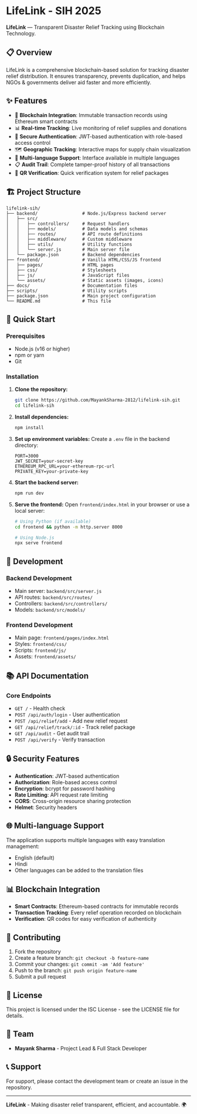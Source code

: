 # LifeLink - SIH 2025

**LifeLink** — Transparent Disaster Relief Tracking using Blockchain Technology.

## 📋 Overview

LifeLink is a comprehensive blockchain-based solution for tracking disaster relief distribution. It ensures transparency, prevents duplication, and helps NGOs & governments deliver aid faster and more efficiently.

## ✨ Features

- 🔗 **Blockchain Integration**: Immutable transaction records using Ethereum smart contracts
- 📊 **Real-time Tracking**: Live monitoring of relief supplies and donations
- 🔐 **Secure Authentication**: JWT-based authentication with role-based access control
- 🗺️ **Geographic Tracking**: Interactive maps for supply chain visualization
- 📱 **Multi-language Support**: Interface available in multiple languages
- 📋 **Audit Trail**: Complete tamper-proof history of all transactions
- 🎯 **QR Verification**: Quick verification system for relief packages

## 🏗️ Project Structure

```
lifelink-sih/
├── backend/                 # Node.js/Express backend server
│   ├── src/
│   │   ├── controllers/     # Request handlers
│   │   ├── models/          # Data models and schemas
│   │   ├── routes/          # API route definitions
│   │   ├── middleware/      # Custom middleware
│   │   ├── utils/           # Utility functions
│   │   └── server.js        # Main server file
│   └── package.json         # Backend dependencies
├── frontend/                # Vanilla HTML/CSS/JS frontend
│   ├── pages/               # HTML pages
│   ├── css/                 # Stylesheets
│   ├── js/                  # JavaScript files
│   └── assets/              # Static assets (images, icons)
├── docs/                    # Documentation files
├── scripts/                 # Utility scripts
├── package.json             # Main project configuration
└── README.md                # This file
```

## 🚀 Quick Start

### Prerequisites
- Node.js (v16 or higher)
- npm or yarn
- Git

### Installation

1. **Clone the repository:**
   ```bash
   git clone https://github.com/MayankSharma-2812/lifelink-sih.git
   cd lifelink-sih
   ```

2. **Install dependencies:**
   ```bash
   npm install
   ```

3. **Set up environment variables:**
   Create a `.env` file in the backend directory:
   ```env
   PORT=3000
   JWT_SECRET=your-secret-key
   ETHEREUM_RPC_URL=your-ethereum-rpc-url
   PRIVATE_KEY=your-private-key
   ```

4. **Start the backend server:**
   ```bash
   npm run dev
   ```

5. **Serve the frontend:**
   Open `frontend/index.html` in your browser or use a local server:
   ```bash
   # Using Python (if available)
   cd frontend && python -m http.server 8000

   # Using Node.js
   npx serve frontend
   ```

## 🔧 Development

### Backend Development
- Main server: `backend/src/server.js`
- API routes: `backend/src/routes/`
- Controllers: `backend/src/controllers/`
- Models: `backend/src/models/`

### Frontend Development
- Main page: `frontend/pages/index.html`
- Styles: `frontend/css/`
- Scripts: `frontend/js/`
- Assets: `frontend/assets/`

## 📚 API Documentation

### Core Endpoints

- `GET /` - Health check
- `POST /api/auth/login` - User authentication
- `POST /api/relief/add` - Add new relief request
- `GET /api/relief/track/:id` - Track relief package
- `GET /api/audit` - Get audit trail
- `POST /api/verify` - Verify transaction

## 🔒 Security Features

- **Authentication**: JWT-based authentication
- **Authorization**: Role-based access control
- **Encryption**: bcrypt for password hashing
- **Rate Limiting**: API request rate limiting
- **CORS**: Cross-origin resource sharing protection
- **Helmet**: Security headers

## 🌐 Multi-language Support

The application supports multiple languages with easy translation management:
- English (default)
- Hindi
- Other languages can be added to the translation files

## 📊 Blockchain Integration

- **Smart Contracts**: Ethereum-based contracts for immutable records
- **Transaction Tracking**: Every relief operation recorded on blockchain
- **Verification**: QR codes for easy verification of authenticity

## 🤝 Contributing

1. Fork the repository
2. Create a feature branch: `git checkout -b feature-name`
3. Commit your changes: `git commit -am 'Add feature'`
4. Push to the branch: `git push origin feature-name`
5. Submit a pull request

## 📄 License

This project is licensed under the ISC License - see the LICENSE file for details.

## 👥 Team

- **Mayank Sharma** - Project Lead & Full Stack Developer

## 📞 Support

For support, please contact the development team or create an issue in the repository.

---

**LifeLink** - Making disaster relief transparent, efficient, and accountable. 🌍
